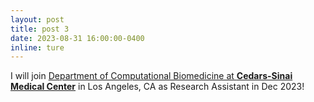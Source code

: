 ```yaml
---
layout: post
title: post 3
date: 2023-08-31 16:00:00-0400
inline: ture
---
```


I will join <a href="https://www.cedars-sinai.edu/research/departments-institutes/computational-biomedicine.html">Department of Computational Biomedicine at **Cedars-Sinai Medical Center**</a> in Los Angeles, CA as Research Assistant in Dec 2023!

